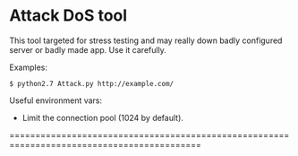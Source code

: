 Attack DoS tool
===========================================================================================

This tool targeted for stress testing and may really down badly configured server or badly made app. Use it carefully.

Examples:

    $ python2.7 Attack.py http://example.com/

Useful environment vars:

* Limit the connection pool (1024 by default).


===========================================================================================
